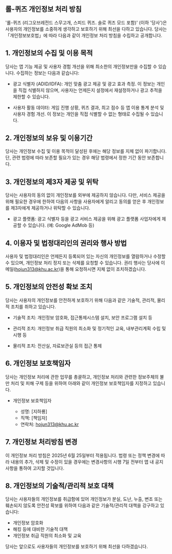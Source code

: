 ## 롤-퀴즈 개인정보 처리 방침

'롤-퀴즈 (리그오브레전드 스무고개, 스피드 퀴즈. 솔로 퀴즈 모드 포함)' (이하 '당사')은 사용자의 개인정보를 소중하게 생각하고 보호하기 위해 최선을 다하고 있습니다. 당사는 「개인정보보호법」에 따라 다음과 같이 개인정보 처리 방침을 수립하고 공개합니다.

## 1. 개인정보의 수집 및 이용 목적

당사는 앱 기능 제공 및 사용자 경험 개선을 위해 최소한의 개인정보만을 수집할 수 있습니다. 수집하는 정보는 다음과 같습니다:

- 광고 식별자 (ADID/IDFA): 개인 맞춤 광고 제공 및 광고 효과 측정. 이 정보는 개인을 직접 식별하지 않으며, 사용자는 언제든지 설정에서 재설정하거나 광고 추적을 제한할 수 있습니다.

- 사용자 활동 데이터: 게임 진행 상황, 퀴즈 결과, 최고 점수 등 앱 이용 통계 분석 및 사용자 경험 개선. 이 정보는 개인을 직접 식별할 수 없는 형태로 수집될 수 있습니다.

## 2. 개인정보의 보유 및 이용기간

당사는 개인정보 수집 및 이용 목적이 달성된 후에는 해당 정보를 지체 없이 파기합니다. 단, 관련 법령에 따라 보존할 필요가 있는 경우 해당 법령에서 정한 기간 동안 보존합니다.

## 3. 개인정보의 제3자 제공 및 위탁

당사는 사용자의 동의 없이 개인정보를 외부에 제공하지 않습니다. 다만, 서비스 제공을 위해 필요한 경우에 한하여 다음의 사항을 사용자에게 알리고 동의를 얻은 후 개인정보를 제3자에게 제공하거나 위탁할 수 있습니다.

- 광고 플랫폼: 광고 식별자 등을 광고 서비스 제공을 위해 광고 플랫폼 사업자에게 제공할 수 있습니다. (예: Google AdMob 등)

## 4. 이용자 및 법정대리인의 권리와 행사 방법

사용자 및 법정대리인은 언제든지 등록되어 있는 자신의 개인정보를 열람하거나 수정할 수 있으며, 개인정보 처리 정지 또는 삭제를 요청할 수 있습니다. 권리 행사는 당사에 이메일(hojun313@khu.ac.kr)을 통해 요청하시면 지체 없이 조치하겠습니다.

## 5. 개인정보의 안전성 확보 조치

당사는 사용자의 개인정보를 안전하게 보호하기 위해 다음과 같은 기술적, 관리적, 물리적 조치를 취하고 있습니다.

- 기술적 조치: 개인정보 암호화, 접근통제시스템 설치, 보안 프로그램 설치 등

- 관리적 조치: 개인정보 취급 직원의 최소화 및 정기적인 교육, 내부관리계획 수립 및 시행 등

- 물리적 조치: 전산실, 자료보관실 등의 접근 통제

## 6. 개인정보 보호책임자

당사는 개인정보 처리에 관한 업무를 총괄하고, 개인정보 처리와 관련한 정보주체의 불만 처리 및 피해 구제 등을 위하여 아래와 같이 개인정보 보호책임자를 지정하고 있습니다.

- 개인정보 보호책임자
    
    - 성명: [지하룡]
    - 직책: [책임자]
    - 연락처: [hojun313@khu.ac.kr](mailto:hojun313@khu.ac.kr)
## 7. 개인정보 처리방침 변경

이 개인정보 처리 방침은 2025년 6월 25일부터 적용됩니다. 법령 또는 정책 변경에 따라 내용의 추가, 삭제 및 수정이 있을 경우에는 변경사항의 시행 7일 전부터 앱 내 공지사항을 통하여 고지할 것입니다.


## 8. 개인정보의 기술적/관리적 보호 대책

당사는 사용자들의 개인정보를 취급함에 있어 개인정보가 분실, 도난, 누출, 변조 또는 훼손되지 않도록 안전성 확보를 위하여 다음과 같은 기술적/관리적 대책을 강구하고 있습니다:

- 개인정보 암호화
- 해킹 등에 대비한 기술적 대책
- 개인정보 취급 직원의 최소화 및 교육

당사는 앞으로도 사용자들의 개인정보를 보호하기 위해 최선을 다하겠습니다.